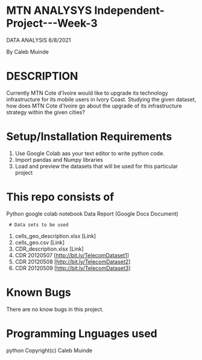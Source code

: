 # MTN ANALYSYS Independent-Project---Week-3

DATA ANALYSIS 6/8/2021

By Caleb Muinde

# DESCRIPTION

Currently MTN Cote d'Ivoire would like to upgrade its technology infrastructure for its mobile users in Ivory Coast. Studying the given dataset, how does MTN Cote d'Ivoire go about the upgrade of its infrastructure strategy within the given cities?

# Setup/Installation Requirements
1. Use Google Colab aas your text editor to write python code.
2. Import pandas and Numpy libraries
3. Load and preview the datasets that will be used for this particular project

# This repo consists of
Python google colab notebook
Data Report (Google Docs Document) 

     # Data sets to be used
1. cells_geo_description.xlsx [Link]
2. cells_geo.csv [Link]
3. CDR_description.xlsx [Link]
4. CDR 20120507 [http://bit.ly/TelecomDataset1]
5. CDR 20120508 [http://bit.ly/TelecomDataset2]
6. CDR 20120509 [http://bit.ly/TelecomDataset3]

# Known Bugs
There are no know bugs in this project.

# Programming Lnguages used
python
Copyright(c) Caleb Muinde

